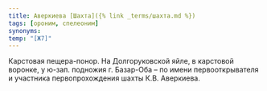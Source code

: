 ```yaml
---
title: Аверкиева [Шахта]({% link _terms/шахта.md %})
tags: [ороним, спелеоним]
synonyms:
temp: "[Ж7]"
---
```


Карстовая пещера-понор. На Долгоруковской яйле, в карстовой воронке, у ю-зап.
подножия г. Базар-Оба – по имени первооткрывателя и участника первопрохождения
шахты К.В. Аверкиева.
